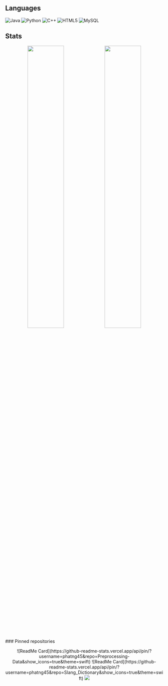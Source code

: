 ## Languages

![Java](https://img.shields.io/badge/-java-E34A86?style=flat-square&logo=java)
![Python](https://img.shields.io/badge/-Python-black?style=flat-square&logo=Python)
![C++](https://img.shields.io/badge/-C++-00599C?style=flat-square&logo=c)
![HTML5](https://img.shields.io/badge/-HTML5-E34F26?style=flat-square&logo=html5&logoColor=white)
![MySQL](https://img.shields.io/badge/-MySQL-black?style=flat-square&logo=mysql)

## Stats
<p align="center">
<img width="48%" src="https://github-readme-stats.vercel.app/api?username=phatng45&show_icons=true&theme=swift" />
<img width="48%" src="https://github-readme-streak-stats.herokuapp.com/?user=phatng45&theme=swift" />
</p>
### Pinned repositories
<p align="center">
![ReadMe Card](https://github-readme-stats.vercel.app/api/pin/?username=phatng45&repo=Preprocessing-Data&show_icons=true&theme=swift)
![ReadMe Card](https://github-readme-stats.vercel.app/api/pin/?username=phatng45&repo=Slang_Dictionary&show_icons=true&theme=swift)
  <img src="https://github-readme-stats.vercel.app/api/pin/?username=phatng45&repo=Preprocessing-Data&show_icons=true&theme=swift" />
</p>

